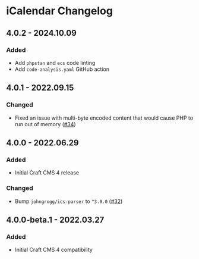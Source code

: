 # iCalendar Changelog

## 4.0.2 - 2024.10.09
### Added
* Add `phpstan` and `ecs` code linting
* Add `code-analysis.yaml` GitHub action

## 4.0.1 - 2022.09.15
### Changed
* Fixed an issue with multi-byte encoded content that would cause PHP to run out of memory ([#34](https://github.com/nystudio107/craft-icalendar/issues/34))

## 4.0.0 - 2022.06.29
### Added
* Initial Craft CMS 4 release

### Changed
* Bump `johngrogg/ics-parser` to `^3.0.0` ([#32](https://github.com/nystudio107/craft-icalendar/issues/32))

## 4.0.0-beta.1 - 2022.03.27

### Added

* Initial Craft CMS 4 compatibility
